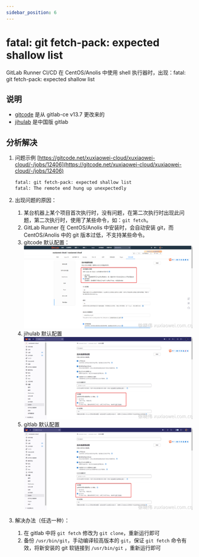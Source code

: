 ```yaml
---
sidebar_position: 6
---
```


# fatal: git fetch-pack: expected shallow list

GitLab Runner CI/CD 在 CentOS/Anolis 中使用 shell 执行器时，出现：fatal: git fetch-pack: expected shallow list

## 说明

- [gitcode](https://gitcode.net/) 是从 gitlab-ce v13.7 更改来的
- [jihulab](https://jihulab.com/) 是中国版 gitlab

## 分析解决

1. 问题示例
   [https://gitcode.net/xuxiaowei-cloud/xuxiaowei-cloud/-/jobs/12406](https://gitcode.net/xuxiaowei-cloud/xuxiaowei-cloud/-/jobs/12406)

    ```shell
    fatal: git fetch-pack: expected shallow list
    fatal: The remote end hung up unexpectedly
    ```

2. 出现问题的原因：
    1. 某台机器上某个项目首次执行时，没有问题，在第二次执行时出现此问题，第二次执行时，使用了某些命令，如：`git fetch`。
    2. GitLab Runner 在 CentOS/Anolis 中安装时，会自动安装 git，而 CentOS/Anolis 中的 git 版本过低，不支持某些命令。
    3. gitcode 默认配置：
       ![image.png](static/fatal-git-fetch-pack-1.png)
    4. jihulab 默认配置
       ![image.png](static/fatal-git-fetch-pack-2.png)
    5. gitlab 默认配置
       ![image.png](static/fatal-git-fetch-pack-3.png)
3. 解决办法（任选一种）：
    1. 在 gitlab 中将 `git fetch` 修改为 `git clone`，重新运行即可
    2. 备份 `/usr/bin/git`，手动编译较高版本的 `git`，保证 `git fetch` 命令有效，将新安装的 git 软链接到 `/usr/bin/git`
       ，重新运行即可
